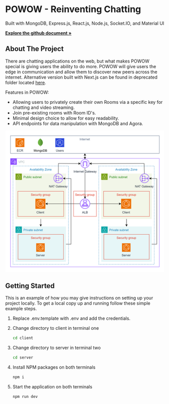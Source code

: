 # POWOW - Reinventing Chatting

Built with MongoDB, Express.js, React.js, Node.js, Socket.IO, and Material UI

[**Explore the github document »**](https://github.com/adj2424/video-chat-website)

<!-- ABOUT THE PROJECT -->

## About The Project

<!-- [![Product Name Screen Shot][product-screenshot]](https://example.com) -->

There are chatting applications on the web, but what makes POWOW special is giving users the ability to do more. POWOW will give users the edge in communication and allow them to discover new peers across the internet. Alternative version built with Next.js can be found in deprecated folder located [here](https://github.com/adj2424/video-chat-website/tree/main/nextjs).

Features in POWOW:

- Allowing users to privately create their own Rooms via a specific key for chatting and video streaming.
- Join pre-existing rooms with Room ID's.
- Minimal design choice to allow for easy readability.
- API endpoints for data manipulation with MongoDB and Agora.

![Alt text here](powow.drawio.svg)

<!-- GETTING STARTED -->

## Getting Started

This is an example of how you may give instructions on setting up your project locally.
To get a local copy up and running follow these simple example steps.

1. Replace .env.template with .env and add the credentials.

2. Change directory to client in terminal one

   ```sh
   cd client
   ```

3. Change directory to server in terminal two

   ```sh
   cd server
   ```

4. Install NPM packages on both terminals

   ```sh
   npm i
   ```

5. Start the application on both terminals

   ```sh
   npm run dev
   ```
